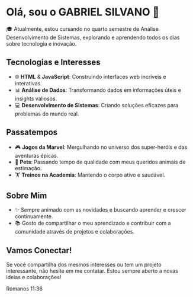 # Olá, sou o GABRIEL SILVANO 👋

🎓 Atualmente, estou cursando no quarto semestre de Análise Desenvolvimento de Sistemas, explorando e aprendendo todos os dias sobre tecnologia e inovação.

## Tecnologias e Interesses
- 🌐 **HTML** & **JavaScript**: Construindo interfaces web incríveis e interativas.
- 📊 **Análise de Dados**: Transformando dados em informações úteis e insights valiosos.
- 💻 **Desenvolvimento de Sistemas**: Criando soluções eficazes para problemas do mundo real.

## Passatempos
- 🎮 **Jogos da Marvel**: Mergulhando no universo dos super-heróis e das aventuras épicas.
- 🐾 **Pets**: Passando tempo de qualidade com meus queridos animais de estimação.
- 🏋️ **Treinos na Academia**: Mantendo o corpo ativo e saudável.

## Sobre Mim
- ✨ Sempre animado com as novidades e buscando aprender e crescer continuamente.
- 📚 Gosto de compartilhar o meu aprendizado e contribuir com a comunidade através de projetos e colaborações.

## Vamos Conectar!
Se você compartilha dos mesmos interesses ou tem um projeto interessante, não hesite em me contatar. Estou sempre aberto a novas ideias e colaborações!


Romanos 11:36
